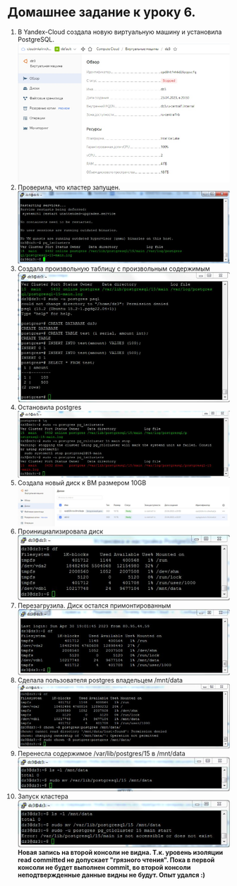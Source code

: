 # Домашнее задание к уроку 6.
1. В Yandex-Cloud создала новую виртуальную машину и установила PostgreSQL.
![Шаг3](/3_0_CreateVM.jpg)
1. Проверила, что кластер запущен.
![Шаг3](/3_2_Cluster_Started.JPG)
1. Создала произвольную таблицу с произвольным содержимым
![Шаг3](/3_4_Create_Table.JPG)
1. Остановила postgres
![Шаг3](/3_5_Cluster_Stoped.JPG)
1. Создала новый диск к ВМ размером 10GB
![Шаг3](/3_6_Create_Disk.JPG)
1. Проинициализировала диск
![Шаг3](/3_7_InitializeDisk.JPG)
1. Перезагрузила. Диск остался примонтированным 
![Шаг3](/3_8_Reboot.JPG)
1. Сделала пользователя postgres владельцем /mnt/data
![Шаг3](/3_9_Chown.JPG)
1. Перенесла содержимое /var/lib/postgres/15 в /mnt/data
![Шаг3](/3_10_Remove.JPG)
1. Запуск кластера
![Шаг3](/3_11_StartCluster.JPG)
**Новая запись на второй консоли не видна. Т.к. уровень изоляции read committed не допускает "грязного чтения". Пока в первой консоли не будет выполнен commit, во второй консоли неподтвержденные данные видны не будут. Опыт удался :)**

